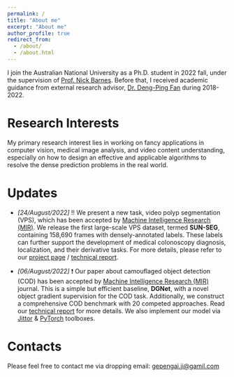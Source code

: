 ```yaml
---
permalink: /
title: "About me"
excerpt: "About me"
author_profile: true
redirect_from: 
  - /about/
  - /about.html
---
```



I join the Australian National University as a Ph.D. student in 2022 fall, under the supervision of [Prof. Nick Barnes](https://scholar.google.com/citations?user=yMXs1WcAAAAJ&hl=en). Before that, I received academic guidance from external research advisor, [Dr. Deng-Ping Fan](https://dengpingfan.github.io/) during 2018-2022. 


Research Interests
======
My primary research interest lies in working on fancy applications in computer vision, medical image analysis, and video content understanding, especially on how to design an effective and applicable algorithms to resolve the dense prediction problems in the real world.


Updates
======
- *[24/August/2022]* :bangbang: We present a new task, video polyp segmentation (VPS), which has been accepted by [Machine Intelligence Research (MIR)](https://www.springer.com/journal/11633). We release the first large-scale VPS dataset, termed **SUN-SEG**, containing 158,690 frames with densely-annotated labels. These labels can further support the development of medical colonoscopy diagnosis, localization, and their derivative tasks. For more details, please refer to our [project page](https://github.com/GewelsJI/VPS) / [technical report](https://arxiv.org/pdf/2203.14291v3.pdf).

- *[06/August/2022]* :heavy_exclamation_mark: Our paper about camouflaged object detection (COD) has been accepted by [Machine Intelligence Research (MIR)](https://www.springer.com/journal/11633) journal. This is a simple but efficient baseline, **DGNet**, with a novel object gradient supervision for the COD task. Additionally, we construct a comprehensive COD benchmark with 20 competed approaches. Read our [technical report](https://arxiv.org/pdf/2205.12853.pdf) for more details. We also implement our model via [Jittor](https://github.com/GewelsJI/DGNet/tree/main/jittor_lib) & [PyTorch](https://github.com/GewelsJI/DGNet/tree/main/pytorch_lib) toolboxes.

Contacts
======
Please feel free to contact me via dropping email: gepengai.ji@gamil.com